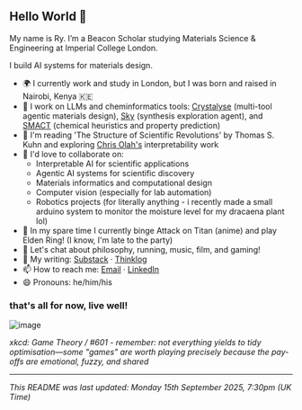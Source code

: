 ## Hello World 👋
My name is Ry. I’m a Beacon Scholar studying Materials Science & Engineering at Imperial College London. 

I build AI systems for materials design.

- 🌍 I currently work and study in London, but I was born and raised in Nairobi, Kenya 🇰🇪
- 🔭 I work on LLMs and cheminformatics tools: [Crystalyse](https://www.crystalyse.ai/) (multi-tool agentic materials design), [Sky](https://github.com/hspark1212/synthesis-agent) (synthesis exploration agent), and [SMACT](https://github.com/WMD-group/SMACT) (chemical heuristics and property prediction)
- 📜 I'm reading 'The Structure of Scientific Revolutions' by Thomas S. Kuhn and exploring [Chris Olah's](https://colah.github.io/) interpretability work
- 👯 I'd love to collaborate on:
    - Interpretable AI for scientific applications
    - Agentic AI systems for scientific discovery
    - Materials informatics and computational design
    - Computer vision (especially for lab automation)
    - Robotics projects (for literally anything - i recently made a small arduino system to monitor the moisture level for my dracaena plant lol)
- 🌱 In my spare time I currently binge Attack on Titan (anime) and play Elden Ring! (I know, I'm late to the party)
- 💬 Let's chat about philosophy, running, music, film, and gaming!
- 📝 My writing: [Substack](https://rynduma.substack.com) · [Thinklog](https://rysthinklog.bearblog.dev/)
- 📫 How to reach me: [Email](mailto:napo.nduma22@imperial.ac.uk) · [LinkedIn](https://www.linkedin.com/in/rynduma/) 
- 😄 Pronouns: he/him/his

### that's all for now, live well!

![image](https://imgs.xkcd.com/comics/game_theory.png)

*xkcd: Game Theory / #601 - remember: not everything yields to tidy optimisation—some "games" are worth playing precisely because the pay-offs are emotional, fuzzy, and shared*

---
*This README was last updated: Monday 15th September 2025, 7:30pm (UK Time)*
